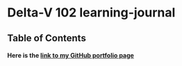# Delta-V 102 learning-journal

## Table of Contents
#### Here is the [link to my GitHub portfolio page](https://github.com/barbmiltner)
